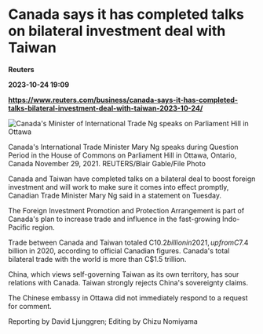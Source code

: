 # Canada says it has completed talks on bilateral investment deal with Taiwan
**Reuters**

**2023-10-24 19:09**

**https://www.reuters.com/business/canada-says-it-has-completed-talks-bilateral-investment-deal-with-taiwan-2023-10-24/**

![Canada's Minister of International Trade Ng speaks on Parliament Hill in Ottawa](https://www.reuters.com/resizer/--cspsKePyVaNy3lM7UtPdlIJ0E=/1920x0/filters:quality(80)/cloudfront-us-east-2.images.arcpublishing.com/reuters/IQA4AUQCNNIZ5K3ONRAGP5CQIU.jpg)

Canada's International Trade Minister Mary Ng speaks during Question Period in the House of Commons on Parliament Hill in Ottawa, Ontario, Canada November 29, 2021. REUTERS/Blair Gable/File Photo

Canada and Taiwan have completed talks on a bilateral deal to boost foreign investment and will work to make sure it comes into effect promptly, Canadian Trade Minister Mary Ng said in a statement on Tuesday.

The Foreign Investment Promotion and Protection Arrangement is part of Canada's plan to increase trade and influence in the fast-growing Indo-Pacific region.

Trade between Canada and Taiwan totaled C$10.2 billion in 2021, up from C$7.4 billion in 2020, according to official Canadian figures. Canada's total bilateral trade with the world is more than C$1.5 trillion.

China, which views self-governing Taiwan as its own territory, has sour relations with Canada. Taiwan strongly rejects China's sovereignty claims.

The Chinese embassy in Ottawa did not immediately respond to a request for comment.

Reporting by David Ljunggren; Editing by Chizu Nomiyama